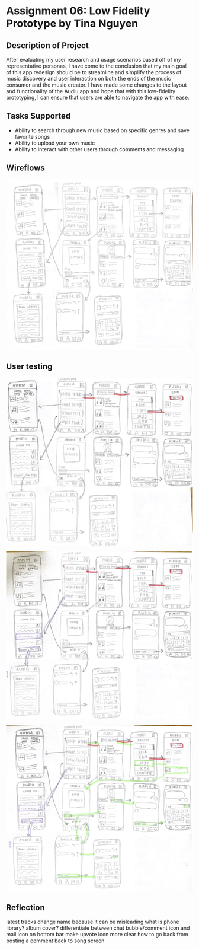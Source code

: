 # Assignment 06: Low Fidelity Prototype by Tina Nguyen 

## Description of Project 

After evaluating my user research and usage scenarios based off of my representative personas, I have come to the conclusion that my main goal of this app redesign should be to streamline and simplify the process of music discovery and user interaction on both the ends of the music consumer and the music creator. I have made some changes to the layout and functionality of the Audiu app and hope that with this low-fidelity prototyping, I can ensure that users are able to navigate the app with ease. 

## Tasks Supported 

* Ability to search through new music based on specific genres and save favorite songs 
* Ability to upload your own music 
* Ability to interact with other users through comments and messaging 

## Wireflows 

![Wireflow](https://github.com/tinguy16/DH150-2020W/blob/master/wireflow.jpg)

## User testing 

![Task1](https://github.com/tinguy16/DH150-2020W/blob/master/task%201.jpg)

![Task2](https://github.com/tinguy16/DH150-2020W/blob/master/task%202.jpg)

![Task3](https://github.com/tinguy16/DH150-2020W/blob/master/task%203.jpg)

## Reflection
latest tracks change name because it can be misleading 
what is phone library? album cover? 
differentiate between chat bubble/comment icon and mail icon on bottom bar 
make upvote icon more clear
how to go back from posting a comment back to song screen 
